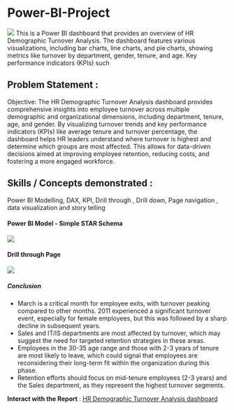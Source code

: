 # Power-BI-Project
![](hr_dashboard.png)
This is a Power BI dashboard that provides an overview of HR Demographic Turnover Analysis. The dashboard features various visualizations, including bar charts, line charts, and pie charts, showing metrics like turnover by department, gender, tenure, and age. Key performance indicators (KPIs) such
## Problem Statement :
Objective: The HR Demographic Turnover Analysis dashboard provides comprehensive insights into employee turnover across multiple demographic and organizational dimensions, including department, tenure, age, and gender. By visualizing turnover trends and key performance indicators (KPIs) like average tenure and turnover percentage, the dashboard helps HR leaders understand where turnover is highest and determine which groups are most affected. This allows for data-driven decisions aimed at improving employee retention, reducing costs, and fostering a more engaged workforce.
## Skills / Concepts demonstrated :
Power BI Modelling, DAX, KPI, Drill through , Drill down, Page navigation , data visualization and story telling
#### Power BI Model - Simple STAR Schema 
![](model.png)                          
#### Drill through Page
![](drill_through.png)
##### Conclusion 
* March is a critical month for employee exits, with turnover peaking compared to other months. 2011 experienced a significant turnover event, especially for female employees, but this was followed by a sharp 
  decline in subsequent years.
* Sales and IT/IS departments are most affected by turnover, which may suggest the need for targeted retention strategies in these areas.
* Employees in the 30-35 age range and those with 2-3 years of tenure are most likely to leave,
  which could signal that employees are reconsidering their long-term fit within the organization during this phase.
* Retention efforts should focus on mid-tenure employees (2-3 years) and the Sales department, as they represent the highest turnover segments.

**Interact with the Report** : 
[ HR Demographic Turnover Analysis dashboard ](https://app.powerbi.com/reportEmbed?reportId=71b5314d-5aec-46fa-b804-700b160bdac4&autoAuth=true&ctid=78d1fb89-a6cc-4862-a67c-a7287504e26f)
